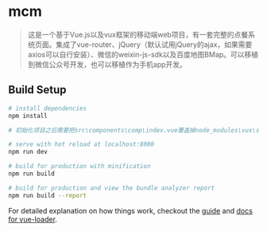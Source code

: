 # mcm

> 这是一个基于Vue.js以及vux框架的移动端web项目，有一套完整的点餐系统页面。集成了vue-router、jQuery（默认试用jQuery的ajax，如果需要axios可以自行安装）、微信的weixin-js-sdk以及百度地图BMap。可以移植到微信公众号开发，也可以移植作为手机app开发。

## Build Setup

``` bash
# install dependencies
npm install

# 初始化项目之后需要把src\components\comp\index.vue覆盖掉node_modules\vux\src\components\panel\index.vue

# serve with hot reload at localhost:8080
npm run dev

# build for production with minification
npm run build

# build for production and view the bundle analyzer report
npm run build --report
```

For detailed explanation on how things work, checkout the [guide](http://vuejs-templates.github.io/webpack/) and [docs for vue-loader](http://vuejs.github.io/vue-loader).
